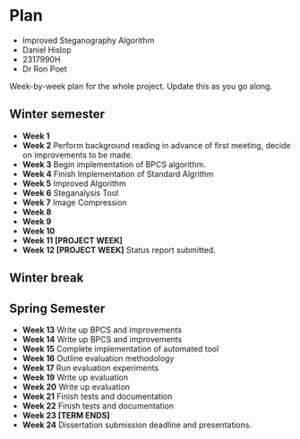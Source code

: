 # Plan

* Improved Steganography Algorithm
* Daniel Hislop
* 2317990H
* Dr Ron Poet

Week-by-week plan for the whole project. Update this as you go along.

## Winter semester

* **Week 1**
* **Week 2** Perform background reading in advance of first meeting, decide on improvements to be made.
* **Week 3** Begin implementation of BPCS algorithm.
* **Week 4** Finish Implementation of Standard Algrithm
* **Week 5** Improved Algorithm
* **Week 6** Steganalysis Tool
* **Week 7** Image Compression
* **Week 8**
* **Week 9**
* **Week 10**
* **Week 11 [PROJECT WEEK]**
* **Week 12 [PROJECT WEEK]** Status report submitted.

## Winter break

## Spring Semester

* **Week 13** Write up BPCS and improvements
* **Week 14** Write up BPCS and improvements
* **Week 15** Complete implementation of automated tool
* **Week 16** Outline evaluation methodology
* **Week 17** Run evaluation experiments
* **Week 19** Write up evaluation
* **Week 20** Write up evaluation
* **Week 21** Finish tests and documentation
* **Week 22** Finish tests and documentation
* **Week 23 [TERM ENDS]**
* **Week 24** Dissertation submission deadline and presentations.

